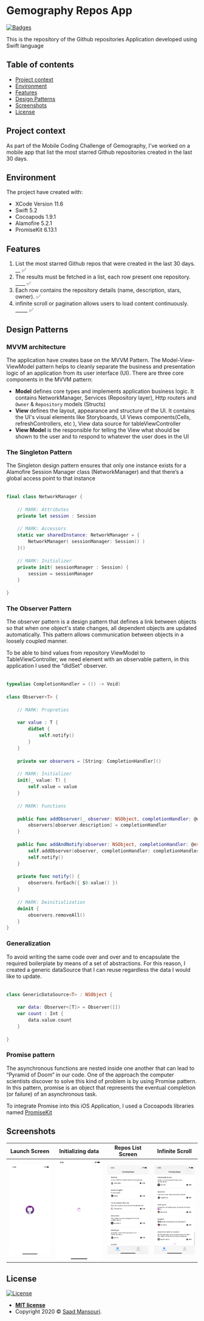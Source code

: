 # Gemography Repos App
[![Badges](https://img.shields.io/badge/language-swift-orange?style=for-the-badge&logo=swift)](https://www.apple.com/swift/)

This is the repository of the Github repositories Application developed using Swift language 

## Table of contents
* [Project context](#project-context)
* [Environment](#environment)
* [Features](#features)
* [Design Patterns](#design-patterns)
* [Screenshots](#screenshots)
* [License](#license)

## Project context
As part of the Mobile Coding Challenge of Gemography, I've worked on a mobile app that list the most starred Github repositories created in the last 30 days.

## Environment
The project have created with:
- XCode Version 11.6
- Swift 5.2
- Cocoapods 1.9.1
- Alamofire 5.2.1
- PromiseKit 6.13.1

## Features
1. List the most starred Github repos that were created in the last 30 days. __ ✅ 
2. The results must be fetched in a list, each row present one repository. ____ ✅ 
3. Each row contains the repository details (name, description, stars, owner).  ✅ 
4. infinite scroll or pagination allows users to load content continuously. _____ ✅  

## Design Patterns

### MVVM architecture

The application have creates base on the MVVM Pattern. The Model-View-ViewModel pattern helps to cleanly separate the business and presentation logic of an application from its user interface (UI).
There are three core components in the MVVM pattern: 

- **Model** defines core types and implements application business logic. It contains NetworkManager, Services (Repository layer), Http routers and `Owner` & `Repository` models (Structs)
- **View** defines the layout, appearance and structure of the UI. It contains the UI's visual elements like Storyboards, UI Views components(Cells, refreshControllers, etc ), View data source for tableViewController  
- **View Model** is the responsible for telling the View what should be shown to the user and to respond to whatever the user does in the UI

### The Singleton Pattern
The Singleton design pattern ensures that only one instance exists for a Alamofire Session Manager class (NetworkManager) and that there’s a global access point to that instance

```swift

final class NetworkManager {
    
    // MARK: Attributes
    private let session : Session

    // MARK: Accessors
    static var sharedInstance: NetworkManager = {
        NetworkManager( sessionManager: Session() )
    }()
    
    // MARK: Initializer
    private init( sessionManager : Session) {
        session = sessionManager
    }
    
}

```

### The Observer Pattern
The observer pattern is a design pattern that defines a link between objects so that when one object's state changes, all dependent objects are updated automatically. This pattern allows communication between objects in a loosely coupled manner.

To be able to bind values from repository ViewModel to TableViewController, we need element with an observable pattern, in this application I used the “didSet” observer.

```swift

typealias CompletionHandler = (() -> Void)

class Observer<T> {
    
    // MARK: Propreties

    var value : T {
        didSet {
            self.notify()
        }
    }
    
    private var observers = [String: CompletionHandler]()
    
    // MARK: Initializer
    init(_ value: T) {
        self.value = value
    }
    
    // MARK: Functions
    
    public func addObserver(_ observer: NSObject, completionHandler: @escaping CompletionHandler) {
        observers[observer.description] = completionHandler
    }
    
    public func addAndNotify(observer: NSObject, completionHandler: @escaping CompletionHandler) {
        self.addObserver(observer, completionHandler: completionHandler)
        self.notify()
    }
    
    private func notify() {
        observers.forEach({ $0.value() })
    }
    
    // MARK: Deinitialization
    deinit {
        observers.removeAll()
    }
}

```
### Generalization
To avoid writing the same code over and over and to encapsulate the required boilerplate by means of a set of abstractions. 
For this reason, I created a generic dataSource that I can reuse regardless the data I would like to update.

```swift

class GenericDataSource<T> : NSObject {
    
    var data: Observer<[T]> = Observer([])
    var count : Int {
        data.value.count
    }
    
}

```

### Promise pattern
The asynchronous functions are nested inside one another that can lead to “Pyramid of Doom“ in our code. One of the approach the computer scientists discover to solve this kind of problem is by using Promise pattern.
In this pattern, promise is an object that represents the eventual completion (or failure) of an asynchronous task.  

To integrate Promise into this iOS Application, I used a Cocoapods libraries named [PromiseKit](https://github.com/mxcl/PromiseKit)



## Screenshots

| Launch Screen | Initializing data | Repos List Screen | Infinite Scroll |
| :---: | :---: | :---: | :---: |
| <img src="ScreenShots/LaunchScreen.png" width="200"> | <img src="ScreenShots/loadingData.png" width="200"> | <img src="ScreenShots/ReposListScreen.png" width="200"> | <img src="ScreenShots/InfiniteScroll.png" width="200"> |

## License

[![License](http://img.shields.io/:license-mit-blue.svg?style=flat-square)](http://badges.mit-license.org)

- **[MIT license](http://opensource.org/licenses/mit-license.php)**
- Copyright 2020 © <a href="https://ma.linkedin.com/in/saadmansouri" target="_blank">Saad Mansouri</a>.
